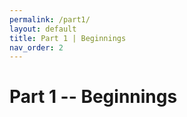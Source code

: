 ```yaml
---
permalink: /part1/
layout: default
title: Part 1 | Beginnings
nav_order: 2
---
```


# Part 1 -- Beginnings
